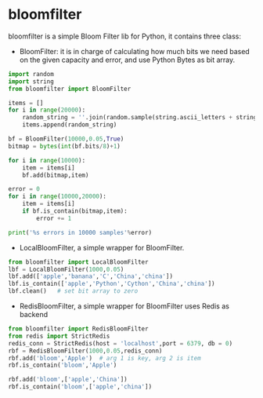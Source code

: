 # bloomfilter
bloomfilter is a simple Bloom Filter lib for Python, it contains three class:
- BloomFilter: it is in charge of calculating how much bits we need based on the given capacity and error,
  and use Python Bytes as bit array. 
```python
import random
import string
from bloomfilter import BloomFilter

items = []
for i in range(20000):
    random_string = ''.join(random.sample(string.ascii_letters + string.digits, 5))
    items.append(random_string)

bf = BloomFilter(10000,0.05,True)
bitmap = bytes(int(bf.bits/8)+1)

for i in range(10000):
    item = items[i]
    bf.add(bitmap,item)

error = 0
for i in range(10000,20000):
    item = items[i]
    if bf.is_contain(bitmap,item):
        error += 1

print('%s errors in 10000 samples'%error)
```
- LocalBloomFilter, a simple wrapper for BloomFilter.
```python
from bloomfilter import LocalBloomFilter
lbf = LocalBloomFilter(1000,0.05)
lbf.add(['apple','banana','C','China','china'])
lbf.is_contain(['apple','Python','Cython','China','china'])
lbf.clean()   # set bit array to zero
```
- RedisBloomFilter, a simple wrapper for BloomFilter uses Redis as backend
```python
from bloomfilter import RedisBloomFilter
from redis import StrictRedis
redis_conn = StrictRedis(host = 'localhost',port = 6379, db = 0)
rbf = RedisBloomFilter(1000,0.05,redis_conn)
rbf.add('bloom','Apple')  # arg 1 is key, arg 2 is item
rbf.is_contain('bloom','Apple')

rbf.add('bloom',['apple','China'])
rbf.is_contain('bloom',['apple','china'])
```
